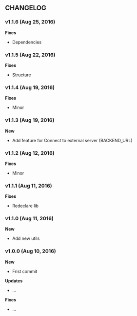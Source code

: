 ## CHANGELOG

### v1.1.6 (Aug 25, 2016)

**Fixes**
- Dependencies

### v1.1.5 (Aug 22, 2016)

**Fixes**
- Structure

### v1.1.4 (Aug 19, 2016)

**Fixes**
- Minor

### v1.1.3 (Aug 19, 2016)

**New**
- Add feature for Connect to external server (BACKEND_URL)

### v1.1.2 (Aug 12, 2016)

**Fixes**
- Minor

### v1.1.1 (Aug 11, 2016)

**Fixes**
- Redeclare lib

### v1.1.0 (Aug 11, 2016)

**New**
- Add new utils

### v1.0.0 (Aug 10, 2016)

**New**
- Frist commit

**Updates**
- ...

**Fixes**
- ...
